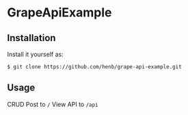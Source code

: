 # GrapeApiExample

## Installation


Install it yourself as:

    $ git clone https://github.com/henb/grape-api-example.git

## Usage

CRUD Post to `/`
View API to `/api`
